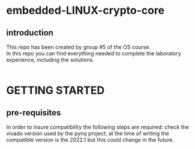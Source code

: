 # embedded-LINUX-crypto-core
## introduction
This repo has been created by group #5 of the OS course.  
In this repo you can find everything needed to complete the laboratory experience, including the solutions.  
<br>
# GETTING STARTED
## pre-requisites
In order to insure compatibility the following steps are required:
check the vivado version used by the pynq project, at the time of writing the compatible version is the 2022.1 but this could change in the future.
